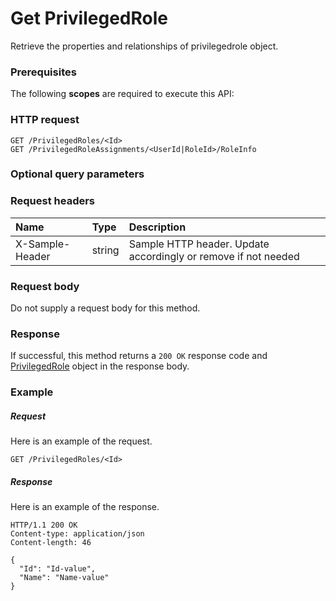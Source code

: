 # Get PrivilegedRole

Retrieve the properties and relationships of privilegedrole object.
### Prerequisites
The following **scopes** are required to execute this API: 
### HTTP request
<!-- { "blockType": "ignored" } -->
```http
GET /PrivilegedRoles/<Id>
GET /PrivilegedRoleAssignments/<UserId|RoleId>/RoleInfo
```
### Optional query parameters

### Request headers
| Name       | Type | Description|
|:-----------|:------|:----------|
| X-Sample-Header  | string  | Sample HTTP header. Update accordingly or remove if not needed|

### Request body
Do not supply a request body for this method.
### Response
If successful, this method returns a `200 OK` response code and [PrivilegedRole](../resources/privilegedrole.md) object in the response body.
### Example
##### Request
Here is an example of the request.
<!-- {
  "blockType": "request",
  "name": "get_privilegedrole"
}-->
```http
GET /PrivilegedRoles/<Id>
```
##### Response
Here is an example of the response.
<!-- {
  "blockType": "response",
  "truncated": false,
  "@odata.type": "microsoft.graph.privilegedrole"
} -->
```http
HTTP/1.1 200 OK
Content-type: application/json
Content-length: 46

{
  "Id": "Id-value",
  "Name": "Name-value"
}
```

<!-- uuid: 30f28a98-485c-4323-bf67-68b477f55c90
2015-10-19 09:07:25 UTC -->
<!-- {
  "type": "#page.annotation",
  "description": "Get PrivilegedRole",
  "keywords": "",
  "section": "documentation",
  "tocPath": ""
}-->